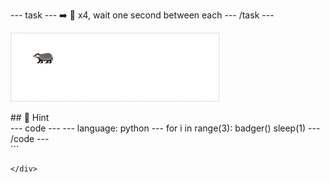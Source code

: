 --- task ---
➡️ 🦡 x4, wait one second between each
--- /task ---

![Four badgers appearing one after the other, one second apart](images/four-badgers.gif)


<div class="c-project-callout c-project-callout--tip">
## 👀 Hint

<div class="c-project-code">
--- code ---
---
language: python
---
for i in range(3):
    badger()
    sleep(1)
--- /code ---
</div>
</div>
<div class="c-project-output" style="bgcolor:white">
```

```
</div>



